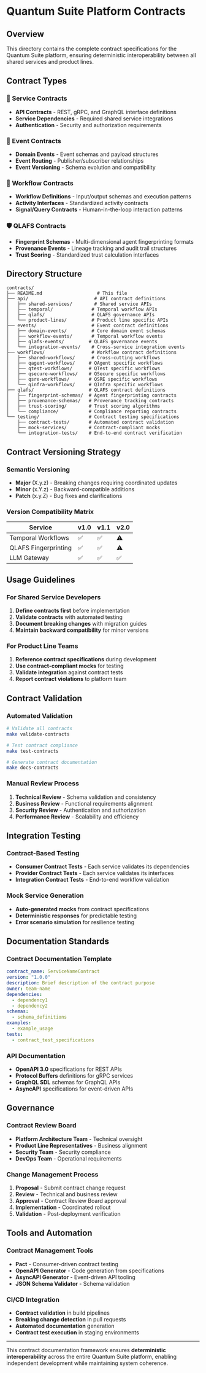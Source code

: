 # Quantum Suite Platform Contracts

## Overview

This directory contains the complete contract specifications for the Quantum Suite platform, ensuring deterministic interoperability between all shared services and product lines.

## Contract Types

### 🔌 Service Contracts
- **API Contracts** - REST, gRPC, and GraphQL interface definitions
- **Service Dependencies** - Required shared service integrations
- **Authentication** - Security and authorization requirements

### 📨 Event Contracts  
- **Domain Events** - Event schemas and payload structures
- **Event Routing** - Publisher/subscriber relationships
- **Event Versioning** - Schema evolution and compatibility

### 🔄 Workflow Contracts
- **Workflow Definitions** - Input/output schemas and execution patterns
- **Activity Interfaces** - Standardized activity contracts
- **Signal/Query Contracts** - Human-in-the-loop interaction patterns

### 🛡️ QLAFS Contracts
- **Fingerprint Schemas** - Multi-dimensional agent fingerprinting formats
- **Provenance Events** - Lineage tracking and audit trail structures
- **Trust Scoring** - Standardized trust calculation interfaces

## Directory Structure

```
contracts/
├── README.md                    # This file
├── api/                        # API contract definitions
│   ├── shared-services/        # Shared service APIs
│   ├── temporal/              # Temporal workflow APIs
│   ├── qlafs/                 # QLAFS governance APIs
│   └── product-lines/         # Product line specific APIs
├── events/                    # Event contract definitions
│   ├── domain-events/         # Core domain event schemas
│   ├── workflow-events/       # Temporal workflow events
│   ├── qlafs-events/         # QLAFS governance events
│   └── integration-events/    # Cross-service integration events
├── workflows/                 # Workflow contract definitions
│   ├── shared-workflows/      # Cross-cutting workflows
│   ├── qagent-workflows/     # QAgent specific workflows
│   ├── qtest-workflows/      # QTest specific workflows
│   ├── qsecure-workflows/    # QSecure specific workflows
│   ├── qsre-workflows/       # QSRE specific workflows
│   └── qinfra-workflows/     # QInfra specific workflows
├── qlafs/                    # QLAFS contract definitions
│   ├── fingerprint-schemas/  # Agent fingerprinting contracts
│   ├── provenance-schemas/   # Provenance tracking contracts
│   ├── trust-scoring/        # Trust scoring algorithms
│   └── compliance/           # Compliance reporting contracts
└── testing/                  # Contract testing specifications
    ├── contract-tests/       # Automated contract validation
    ├── mock-services/        # Contract-compliant mocks
    └── integration-tests/    # End-to-end contract verification
```

## Contract Versioning Strategy

### Semantic Versioning
- **Major** (X.y.z) - Breaking changes requiring coordinated updates
- **Minor** (x.Y.z) - Backward-compatible additions
- **Patch** (x.y.Z) - Bug fixes and clarifications

### Version Compatibility Matrix
| Service | v1.0 | v1.1 | v2.0 |
|---------|------|------|------|
| Temporal Workflows | ✅ | ✅ | ⚠️  |
| QLAFS Fingerprinting | ✅ | ✅ | ⚠️  |
| LLM Gateway | ✅ | ✅ | ✅ |

## Usage Guidelines

### For Shared Service Developers
1. **Define contracts first** before implementation
2. **Validate contracts** with automated testing
3. **Document breaking changes** with migration guides
4. **Maintain backward compatibility** for minor versions

### For Product Line Teams
1. **Reference contract specifications** during development  
2. **Use contract-compliant mocks** for testing
3. **Validate integration** against contract tests
4. **Report contract violations** to platform team

## Contract Validation

### Automated Validation
```bash
# Validate all contracts
make validate-contracts

# Test contract compliance
make test-contracts

# Generate contract documentation
make docs-contracts
```

### Manual Review Process
1. **Technical Review** - Schema validation and consistency
2. **Business Review** - Functional requirements alignment  
3. **Security Review** - Authentication and authorization
4. **Performance Review** - Scalability and efficiency

## Integration Testing

### Contract-Based Testing
- **Consumer Contract Tests** - Each service validates its dependencies
- **Provider Contract Tests** - Each service validates its interfaces
- **Integration Contract Tests** - End-to-end workflow validation

### Mock Service Generation
- **Auto-generated mocks** from contract specifications
- **Deterministic responses** for predictable testing
- **Error scenario simulation** for resilience testing

## Documentation Standards

### Contract Documentation Template
```yaml
contract_name: ServiceNameContract
version: "1.0.0"
description: Brief description of the contract purpose
owner: team-name
dependencies:
  - dependency1
  - dependency2
schemas:
  - schema_definitions
examples:
  - example_usage
tests:
  - contract_test_specifications
```

### API Documentation
- **OpenAPI 3.0** specifications for REST APIs
- **Protocol Buffers** definitions for gRPC services  
- **GraphQL SDL** schemas for GraphQL APIs
- **AsyncAPI** specifications for event-driven APIs

## Governance

### Contract Review Board
- **Platform Architecture Team** - Technical oversight
- **Product Line Representatives** - Business alignment
- **Security Team** - Security compliance
- **DevOps Team** - Operational requirements

### Change Management Process
1. **Proposal** - Submit contract change request
2. **Review** - Technical and business review
3. **Approval** - Contract Review Board approval
4. **Implementation** - Coordinated rollout
5. **Validation** - Post-deployment verification

## Tools and Automation

### Contract Management Tools
- **Pact** - Consumer-driven contract testing
- **OpenAPI Generator** - Code generation from specifications
- **AsyncAPI Generator** - Event-driven API tooling
- **JSON Schema Validator** - Schema validation

### CI/CD Integration
- **Contract validation** in build pipelines
- **Breaking change detection** in pull requests
- **Automated documentation** generation
- **Contract test execution** in staging environments

---

This contract documentation framework ensures **deterministic interoperability** across the entire Quantum Suite platform, enabling independent development while maintaining system coherence.